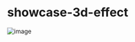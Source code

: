 # showcase-3d-effect


![image](https://github.com/0trava/showcase-3d-effect/assets/102797527/739cd9d9-f61e-41ff-b97f-a0a61e92a0ea)
